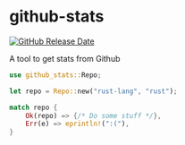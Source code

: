 # github-stats
[![GitHub Release Date](https://img.shields.io/github/release-date/spenserblack/github-stats-rs)](https://github.com/spenserblack/github-stats-rs/releases/latest)

A tool to get stats from Github

```rust
use github_stats::Repo;

let repo = Repo::new("rust-lang", "rust");

match repo {
    Ok(repo) => {/* Do some stuff */},
    Err(e) => eprintln!(":("),
}
```
